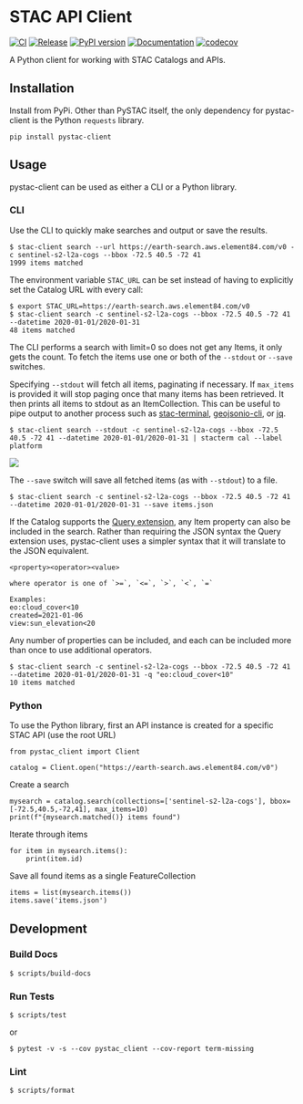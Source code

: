 STAC API Client
===============

[![CI](https://github.com/stac-utils/pystac-client/actions/workflows/continuous-integration.yml/badge.svg)](https://github.com/stac-utils/pystac-client/actions/workflows/continuous-integration.yml)
[![Release](https://github.com/stac-utils/pystac-client/actions/workflows/release.yml/badge.svg)](https://github.com/stac-utils/pystac-client/actions/workflows/release.yml)
[![PyPI version](https://badge.fury.io/py/pystac_client.svg)](https://badge.fury.io/py/pystac_client)
[![Documentation](https://readthedocs.org/projects/pystac_client/badge/?version=latest)](https://pystac_client.readthedocs.io/en/latest/)
[![codecov](https://codecov.io/gh/stac-utils/pystac-client/branch/main/graph/badge.svg)](https://codecov.io/gh/stac-utils/pystac-client)

A Python client for working with STAC Catalogs and APIs.

## Installation

Install from PyPi. Other than PySTAC itself, the only dependency for pystac-client is the Python `requests` library.

```shell
pip install pystac-client
```

## Usage

pystac-client can be used as either a CLI or a Python library.

### CLI

Use the CLI to quickly make searches and output or save the results.

```
$ stac-client search --url https://earth-search.aws.element84.com/v0 -c sentinel-s2-l2a-cogs --bbox -72.5 40.5 -72 41
1999 items matched
```

The environment variable `STAC_URL` can be set instead of having to explicitly set the Catalog URL with every call:

```
$ export STAC_URL=https://earth-search.aws.element84.com/v0 
$ stac-client search -c sentinel-s2-l2a-cogs --bbox -72.5 40.5 -72 41 --datetime 2020-01-01/2020-01-31
48 items matched
```

The CLI performs a search with limit=0 so does not get any Items, it only gets the count. To fetch the items use one or both of the `--stdout` or `--save` switches.

Specifying `--stdout` will fetch all items, paginating if necessary. If `max_items` is provided it will stop paging once that many items has been retrieved. It then prints all items to stdout as an ItemCollection. This can be useful to pipe output to another process such as [stac-terminal](https://github.com/stac-utils/stac-terminal), [geojsonio-cli](https://github.com/mapbox/geojsonio-cli), or [jq](https://stedolan.github.io/jq/).

```
$ stac-client search --stdout -c sentinel-s2-l2a-cogs --bbox -72.5 40.5 -72 41 --datetime 2020-01-01/2020-01-31 | stacterm cal --label platform
```

![](docs/source/images/stacterm-cal.png)

The `--save` switch will save all fetched items (as with `--stdout`) to a file.

```
$ stac-client search -c sentinel-s2-l2a-cogs --bbox -72.5 40.5 -72 41 --datetime 2020-01-01/2020-01-31 --save items.json
```

If the Catalog supports the [Query extension](https://github.com/radiantearth/stac-api-spec/tree/master/fragments/query), any Item property can also be included in the search. Rather than requiring the JSON syntax the Query extension uses, pystac-client uses a simpler syntax that it will translate to the JSON equivalent. 

```
<property><operator><value>

where operator is one of `>=`, `<=`, `>`, `<`, `=`

Examples:
eo:cloud_cover<10
created=2021-01-06
view:sun_elevation<20
```


Any number of properties can be included, and each can be included more than once to use additional operators.

```
$ stac-client search -c sentinel-s2-l2a-cogs --bbox -72.5 40.5 -72 41 --datetime 2020-01-01/2020-01-31 -q "eo:cloud_cover<10"
10 items matched
```

### Python

To use the Python library, first an API instance is created for a specific STAC API (use the root URL)

```
from pystac_client import Client

catalog = Client.open("https://earth-search.aws.element84.com/v0")
```

Create a search
```
mysearch = catalog.search(collections=['sentinel-s2-l2a-cogs'], bbox=[-72.5,40.5,-72,41], max_items=10)
print(f"{mysearch.matched()} items found")
```

Iterate through items

```
for item in mysearch.items():
    print(item.id)
```

Save all found items as a single FeatureCollection

```
items = list(mysearch.items())
items.save('items.json')
```

## Development

### Build Docs

```shell
$ scripts/build-docs
```

### Run Tests

```shell
$ scripts/test
```

or

```shell
$ pytest -v -s --cov pystac_client --cov-report term-missing
```

### Lint

```shell
$ scripts/format
```

